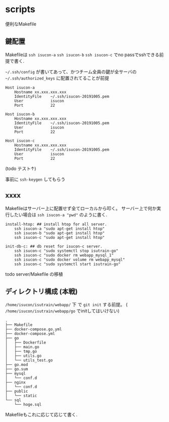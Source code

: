 # scripts

便利なMakefile

## 鍵配置

Makefileは `ssh isucon-a` `ssh isucon-b` `ssh isucon-c` でno passでsshできる前提で書く.

`~/.ssh/config` が書いてあって、かつチーム全員の鍵が全サーバの `~/.ssh/authorized_keys` に配置されてることが前提

```
Host isucon-a
    Hostname xx.xxx.xxx.xxx
    IdentityFile    ~/.ssh/isucon-20191005.pem
    User            isucon
    Port            22

Host isucon-b
    Hostname xx.xxx.xxx.xxx
    IdentityFile    ~/.ssh/isucon-20191005.pem
    User            isucon
    Port            22

Host isucon-c
    Hostname xx.xxx.xxx.xxx
    IdentityFile    ~/.ssh/isucon-20191005.pem
    User            isucon
    Port            22
```

(todo テスト↑)

事前に `ssh-keygen` してもらう

## xxxx

Makefileはサーバー上に配置せず全てローカルから叩く。
サーバー上で何か実行したい場合は `ssh isucon-a "pwd"` のように書く.

```
install-htop: ## install htop for all server.
	ssh isucon-a "sudo apt-get install htop"
	ssh isucon-b "sudo apt-get install htop"
	ssh isucon-c "sudo apt-get install htop"

init-db-c: ## db reset for isucon-c server.
	ssh isucon-c "sudo systemctl stop isutrain-go"
	ssh isucon-c "sudo docker rm webapp_mysql_1"
	ssh isucon-c "sudo docker volume rm webapp_mysql"
	ssh isucon-c "sudo systemctl start isutrain-go"
```


todo server/Makefile の移植

## ディレクトリ構成 (本戦)

`/home/isucon/isutrain/webapp/` 下 で `git init` する前提。 ( `/home/isucon/isutrain/webapp/go` でinitしてはいけない)

```
.
├── Makefile
├── docker-compose.go.yml
├── docker-compose.yml
├── go
│   ├── Dockerfile
│   ├── main.go
│   ├── tmp.go
│   ├── utils.go
│   └── utils_test.go
├── go.mod
├── go.sum
├── mysql
│   └── conf.d
├── nginx
│   └── conf.d
├── public
│   └── static
└── sql
    └── hoge.sql
```

Makefileもこれに応じて応じて書く.
